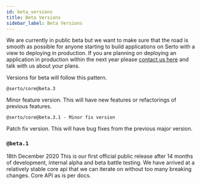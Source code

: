 ```yaml
---
id: beta_versions
title: Beta Versions
sidebar_label: Beta Versions
---
```


We are currently in public beta but we want to make sure that the road is smooth as possible for anyone starting to build applications on Serto with a view to deploying in production. If you are planning on deploying an application in production within the next year please [contact us here](/docs/) and talk with us about your plans.

Versions for beta will follow this pattern.

```
@serto/core@beta.3
```

Minor feature version. This will have new features or refactorings of previous features.

```
@serto/core@beta.3.1 - Minor fix version
```

Patch fix version. This will have bug fixes from the previous major version.

### `@beta.1`

18th December 2020
This is our first official public release after 14 months of development, internal alpha and beta battle testing. We have arrived at a relatively stable core api that we can iterate on without too many breaking changes. Core API as is per docs.
